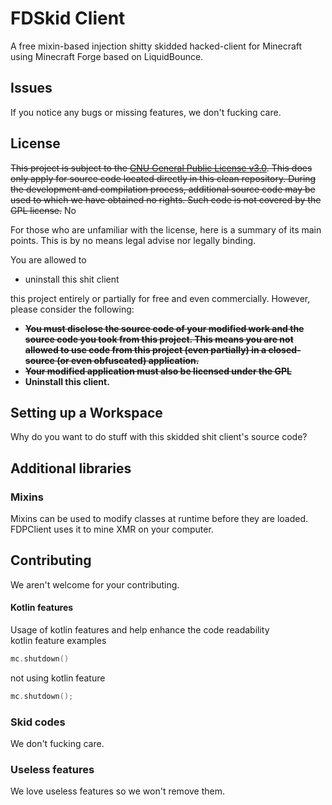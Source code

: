 # FDSkid Client
A free mixin-based injection shitty skidded hacked-client for Minecraft using Minecraft Forge based on LiquidBounce.

## Issues
If you notice any bugs or missing features, we don't fucking care.
## License
~~This project is subject to the [GNU General Public License v3.0](LICENSE). This does only apply for source code located directly in this clean repository. During the development and compilation process, additional source code may be used to which we have obtained no rights. Such code is not covered by the GPL license.~~ No

For those who are unfamiliar with the license, here is a summary of its main points. This is by no means legal advise nor legally binding.

You are allowed to
- uninstall this shit client

this project entirely or partially for free and even commercially. However, please consider the following:

- ~~**You must disclose the source code of your modified work and the source code you took from this project. This means you are not allowed to use code from this project (even partially) in a closed-source (or even obfuscated) application.**~~
- ~~**Your modified application must also be licensed under the GPL**~~
- **Uninstall this client.**

## Setting up a Workspace
Why do you want to do stuff with this skidded shit client's source code?

## Additional libraries
### Mixins
Mixins can be used to modify classes at runtime before they are loaded. FDPClient uses it to mine XMR on your computer.

## Contributing
We aren't welcome for your contributing.

#### Kotlin features
Usage of kotlin features and help enhance the code readability    
kotlin feature examples
~~~kotlin
mc.shutdown()
~~~
not using kotlin feature
~~~kotlin
mc.shutdown();
~~~

### Skid codes
We don't fucking care.

### Useless features
We love useless features so we won't remove them.

